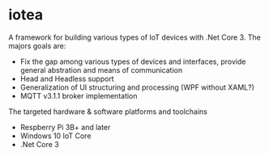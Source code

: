 # iotea
A framework for building various types of IoT devices with .Net Core 3. The majors goals are:

* Fix the gap among various types of devices and interfaces, provide general abstration and means of communication
* Head and Headless support
* Generalization of UI structuring and processing (WPF without XAML?)
* MQTT v3.1.1 broker implementation


The targeted hardware & software platforms and toolchains
* Respberry Pi 3B+ and later
* Windows 10 IoT Core
* .Net Core 3


